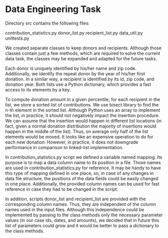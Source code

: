 # Data Engineering Task

Directory src contains the following files:

contribution_statistics.py
donor_list.py
recipient_list.py
data_util.py
unittests.py

We created separate classes to keep donors and recipients. Although those classes contain just a few methods, which are required to solve the current data task, the classes may be expanded and adapted for the future tasks. 

Each donor is uniquely identified by his/her name and zip code. Additionally, we identify the repeat donor by the year of his/her first donation. In a similar way, a recipient is identified by its id, zip code, and donation year. Both lists use a Python dictionary, which provides a fast access to its elements by a key.

To compute donation amount in a given percentile, for each recipient in the list, we store a sorted list of contributions. We use bisect library to find the n-th element in the sorted list. Although Python uses an array to implement the list, in practice, it should not negatively impact the insertion procedure. We can assume that the insertion would happen in different list locations (in fact, given a normal donation distribution the majority of insertions would happen in the middle of the list). Thus, on average only half of the list elements would be moved. It looks like an expensive operation to do for each new donation. However, in practice, it does not downgrade performance in comparison to linked-list implementation. 

In contribution_statistics.py script we defined a variable named mapping. Its purpose is to map a data column name to its position in a file. Those names are used in contribution_statistics.py for reference. It may be handy to have this type of mapping defined in one place, so, in case of any changes in data file structure, the positions of the data fields could be easily changed in one place. Additionally, the provided column names can be used for fast reference in case they had to be changed in the script.

In addition, scripts donor_list and recipient_list are provided with the corresponding column names. Thus, they are independent of the column names used in the input files. Although this independence could be implemented by passing to the class methods only the necessary parameter values (in our case ids, dates, and amounts), we decided that in future this list of parameters could grow and it would be better to pass a dictionary to the class methods. 
